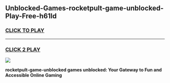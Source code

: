 
## Unblocked-Games-rocketpult-game-unblocked-Play-Free-h61ld
<h3>
<a href="https://premium76.site?title=rocketpult-game-unblocked&ref=10A">CLICK TO PLAY</a></h3>
<hr>

<h3>
<a href="https://premium76.site?title=rocketpult-game-unblocked&ref=10A">CLICK 2 PLAY</a>
  
</h3>

<a href="https://premium76.site?title=rocketpult-game-unblocked&ref=10A"><img src="https://clearcache.store/games.png"></a>


**rocketpult-game-unblocked games unblocked: Your Gateway to Fun and Accessible Online Gaming**
